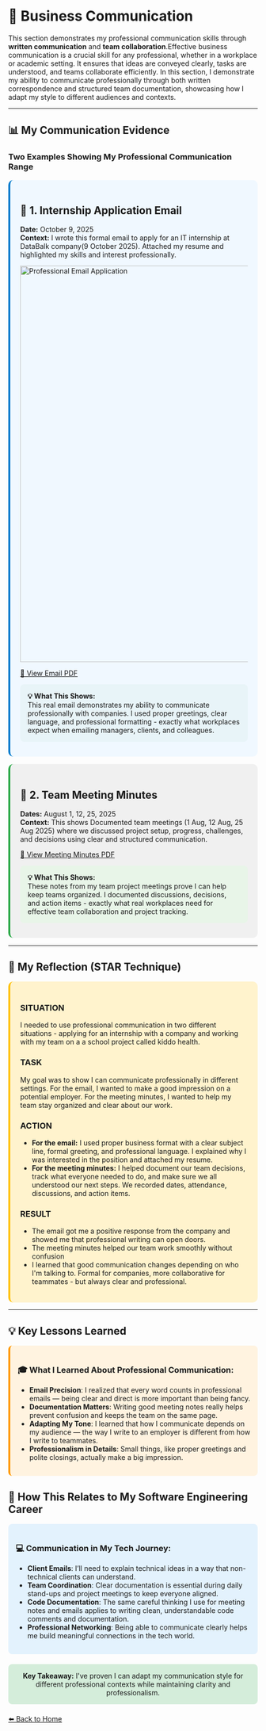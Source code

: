 # 💼 Business Communication

This section demonstrates my professional communication skills through **written communication** and **team collaboration**.Effective business communication is a crucial skill for any professional, whether in a workplace or academic setting. It ensures that ideas are conveyed clearly, tasks are understood, and teams collaborate efficiently. In this section, I demonstrate my ability to communicate professionally through both written correspondence and structured team documentation, showcasing how I adapt my style to different audiences and contexts.


---

## 📊 My Communication Evidence



### Two Examples Showing My Professional Communication Range

</div>

<div style="background: #f0f8ff; padding: 20px; border-radius: 10px; border-left: 4px solid #007acc; margin: 15px 0;">

## 📧 1. Internship Application Email
**Date:** October 9, 2025  
**Context:** I wrote this formal email to apply for an IT internship at DataBalk company(9 October 2025). Attached my resume and highlighted my skills and interest professionally.

<img width="800" alt="Professional Email Application" src="https://github.com/user-attachments/assets/51edd664-ce71-481d-8d71-4e58dd34582b" />

[📎 View Email PDF](Evidence/images/Professional_emal.png)


<div style="background: #e8f4f8; padding: 15px; border-radius: 8px; margin: 10px 0;">
<strong>💡 What This Shows:</strong><br/>
This real email demonstrates my ability to communicate professionally with companies. I used proper greetings, clear language, and professional formatting - exactly what workplaces expect when emailing managers, clients, and colleagues.
</div>

</div>

<div style="background: #f0f0f0; padding: 20px; border-radius: 10px; border-left: 4px solid #28a745; margin: 15px 0;">

## 📝 2. Team Meeting Minutes
**Dates:** August 1, 12, 25, 2025  
**Context:** This shows Documented  team meetings (1 Aug, 12 Aug, 25 Aug 2025) where we discussed project setup, progress, challenges, and decisions using clear and structured communication.

[📎 View Meeting Minutes PDF](./Evidence/minute_of_the_meeting_Project.pdf)

<div style="background: #e8f5e8; padding: 15px; border-radius: 8px; margin: 10px 0;">
<strong>💡 What This Shows:</strong><br/>
These notes from my team project meetings prove I can help keep teams organized. I documented discussions, decisions, and action items - exactly what real workplaces need for effective team collaboration and project tracking.
</div>

</div>

---

## 🎯 My Reflection (STAR Technique)

<div style="background: #fff3cd; padding: 20px; border-radius: 10px; border-left: 4px solid #ffc107;">

### **SITUATION** 
I needed to use professional communication in two different situations - applying for an internship with a company and working with my team on a a school project called kiddo health.

###  **TASK**
My goal was to show I can communicate professionally in different settings. For the email, I wanted to make a good impression on a potential employer. For the meeting minutes, I wanted to help my team stay organized and clear about our work.

###  **ACTION**
- **For the email:** I used proper business format with a clear subject line, formal greeting, and professional language. I explained why I was interested in the position and attached my resume.
- **For the meeting minutes:** I helped document our team decisions, track what everyone needed to do, and make sure we all understood our next steps. We recorded dates, attendance, discussions, and action items.

###  **RESULT**
- The email got me a positive response from the company and showed me that professional writing can open doors.
-  The meeting minutes helped our team work smoothly without confusion
- I learned that good communication changes depending on who I'm talking to. Formal for companies, more collaborative for teammates - but always clear and professional.


</div>

---

## 💡 Key Lessons Learned

<div style="background: #fff3e0; padding: 15px; border-radius: 8px; border-left: 4px solid #ff9800;">

### 🎓 What I Learned About Professional Communication:

- **Email Precision**: I realized that every word counts in professional emails — being clear and direct is more important than being fancy.  
- **Documentation Matters**: Writing good meeting notes really helps prevent confusion and keeps the team on the same page.  
- **Adapting My Tone**: I learned that how I communicate depends on my audience — the way I write to an employer is different from how I write to teammates.  
- **Professionalism in Details**: Small things, like proper greetings and polite closings, actually make a big impression.

</div>

## 🔗 How This Relates to My Software Engineering Career

<div style="background: #e3f2fd; padding: 15px; border-radius: 8px; margin: 15px 0;">

### 💻 Communication in My Tech Journey:

- **Client Emails**: I’ll need to explain technical ideas in a way that non-technical clients can understand.  
- **Team Coordination**: Clear documentation is essential during daily stand-ups and project meetings to keep everyone aligned.  
- **Code Documentation**: The same careful thinking I use for meeting notes and emails applies to writing clean, understandable code comments and documentation.  
- **Professional Networking**: Being able to communicate clearly helps me build meaningful connections in the tech world.

</div>


<div style="background: #d4edda; padding: 15px; border-radius: 8px; text-align: center; margin: 20px 0;">
<strong> Key Takeaway:</strong> I've proven I can adapt my communication style for different professional contexts while maintaining clarity and professionalism.
</div>

[⬅️ Back to Home](./README.md)
